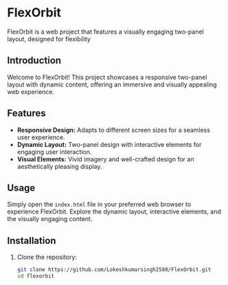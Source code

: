 # FlexOrbit

FlexOrbit is a web project that features a visually engaging two-panel layout, designed for flexibility

## Introduction

Welcome to FlexOrbit! This project showcases a responsive two-panel layout with dynamic content, offering an immersive and visually appealing web experience.

## Features

- **Responsive Design:** Adapts to different screen sizes for a seamless user experience.
- **Dynamic Layout:** Two-panel design with interactive elements for engaging user interaction.
- **Visual Elements:** Vivid imagery and well-crafted design for an aesthetically pleasing display.

## Usage

Simply open the `index.html` file in your preferred web browser to experience FlexOrbit. Explore the dynamic layout, interactive elements, and the visually engaging content.

## Installation

1. Clone the repository:

   ```bash
   git clone https://github.com/Lokeshkumarsingh2580/FlexOrbit.git
   cd flexorbit
